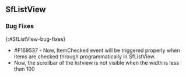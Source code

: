## SfListView

### Bug Fixes
{:#SfListView-bug-fixes}

* \#F169537 - Now, ItemChecked event will be triggered properly when items are checked through programmatically in SfListView.
* Now, the scrollbar of the listview is not visible when the width is less than 100

